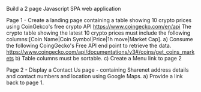 Build a 2 page Javascript SPA web application

Page 1 - Create a landing page containing a table showing 10 crypto prices using CoinGekco's free crypto API https://www.coingecko.com/en/api
The crypto table showing the latest 10 crypto prices must include the following columns:[Coin Name|Coin Symbol|Price|1h move|Market Cap].
a) Consume the following CoingGecko's Free API end point to retrieve the data.
https://www.coingecko.com/api/documentations/v3#/coins/get_coins_markets
b) Table columns must be sortable.
c) Create a Menu link to page 2

Page 2 - Display a Contact Us page - containing Sharenet address details and contact numbers and location using Google Maps.
a) Provide a link back to page 1.
